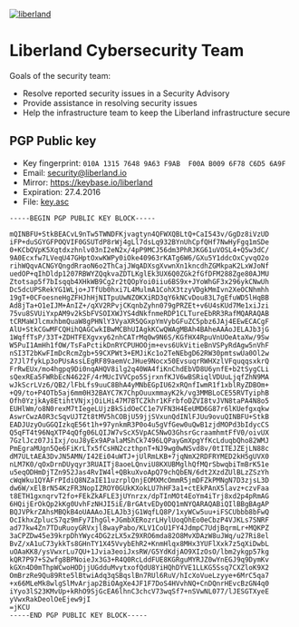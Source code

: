 [![liberland](http://liberland.org/addons/image/Liberland_znak_small.png)](https://github.com/liberland/liberland)

# Liberland Cybersecurity Team

Goals of the security team:
* Resolve reported security issues in a Security Advisory
* Provide assistance in resolving security issues
* Help the infrastructure team to keep the Liberland infrastructure secure

## PGP Public key

* Key fingerprint: `010A 1315 7648 9A63 F9AB  F00A B009 6F78 C6D5 6A9F`
* Email: security@liberland.io
* Mirror: https://keybase.io/liberland
* Expiration: 27.4.2016
* File: [key.asc](key.asc)

```
-----BEGIN PGP PUBLIC KEY BLOCK-----

mQINBFU+StkBEACvL9nTw5TWNDFKjvagtyn4QFWXQBLtQ+CaI543v/GgDz8iVzUD
iFP+duSGYGFPOQVIF0GSUTdP8rWj4gLl7dsLq932BYnUhCpfQHf7NwHyFgq1mSDe
0+KCbQVpK5Xqtdxzhnlv03nI2eN2x/4pP9MCJ56dm3PhRJKG61uVOSL4+Q5w3dC/
9A0Ecxfw7LVeqU47GHptOxwKWPy0iOke40963rKATg6W6/GXu5Y1ddcOxCyvqO2o
rihWQqvACNGYQngdRraoN6o2ThCajJWqADXsgXvwnXn1kncdhZGMkpaK2LxWJoNf
uedOP+qIhDldp1207RBWYZQqkvaZDTLKglEk3UX6Q0ZGk2fGfDFM288Zge80AJMU
Ztotsap5f7bIsqqb4XHkWB9Cg2r2tQOpYoi0iiu6BS9x+JYoWhGF3x296ykCNwUh
Dc5dcUPSRekYG1WLjo+JTfUb0hxi7L4MulmA1CohX3tzyVDgkMmIvn2XeOCNhmhh
19gT+0CFoesneHgZFHJhHjNITpuUwNZOKXiRD3qY6kNCvDou83L7gEfuWD5lHqBB
Ad8jTa+O1eIJM+AnIZ+/qXV2RPvjCKqnbZyhn079gPRZEt+v6U4sKUd7Me1xiJzi
75vu8SVUiYxpAM9v2kSbFVSOIXWJYS4dNkfnmeRDP1CLTureEbRR3RafMQARAQAB
tCRMaWJlcmxhbmQuaW8gPHNlY3VyaXR5QGxpYmVybGFuZC5pbz6JAj4EEwECACgF
AlU+StkCGwMFCQHihQAGCwkIBwMCBhUIAgkKCwQWAgMBAh4BAheAAAoJELAJb3jG
1WqffTsP/33T+ZDHTFEXgvxy62nhCATrMq0w9N6S/KGfHX4RpuVnUOeAtaXw/9Sw
W5PuI1AmHh1fOW/TsFaPctikDnRYCPUHOOjm+evs6UkVitieBnVSPyRdAgw5nVhF
nSI3T2bKwFImDcRcmZgb+59CXPWt3+EMJiKc1o2TeNEbgD62RW30pmtswUa0Ol2w
27Jl7fykLp3oPUsAssLEgRF89aemVcJHue9Nocx50EvsuqrRWHXzlVFquqqsxkrQ
FrRwEUx/mo4hgpq9Di0nqAHQV8ilg2q40WA4fiKnChdEbVD8U6ynfE+b2tSygCLi
sQexREa5FWRbEcN4622F/4rMUcIVVCpo5SjrxnfKJV6wBSRiqlVDUuLjqfZhN9MA
wJkScrLVz6/QB2/lFbLfs9uuC8BhA4yMNbEGpIU62xRQnfIwmR1f1xblRyZDBOm+
+Q9/to+P4OTb5aj6mm0H32BAYC7K7ChpOuuxmmayK2k/vg3MMBLoCE55RVTyiphB
Ofh0YzjkAy8EtihtVNjxjOiLHi47M7BTCZkhr1KFrbfoDZVI8tvJVN8taPA4N8o5
EUHlWm/o8N0rexM7tIegeLUjzBkSidOeCC1e7VFN3H4EeUMD6G87r6lKUefgxqkw
AswrCwzA0R3cSqvUJTZt8tMV5hCOBjU59jjSVxunQdINlFJUu9ovuQINBFU+StkB
EADJUzyOuGGQIzkqE56t1h+97ynkmR3P0o4u5gVfGew0uQwB1zjdMOPd3bIdycCS
Q5qFT4t96NqXTP4qQfg06LQIJW7vScX5VpAC5NwO3GhsrGcraamhmtFfV0/oivUX
7GzlJcz07JiIxj/ouJ8yEx9APalaMShCk7496LQPayGmXpgYfKcLduqbQho82WMJ
PmEgraMUgn5Qe6FiKrLTx5fCsHN2czthpnT+NJ9wg0wNSvd8v/0tITEJZEjLN88c
dM7ULtAEA3DvJN5AMN/I42Ei04uWTJ+jUlRmLKB+7jqNmX2RDFRYMED2kH5gUVX0
nLM7K0/qOxDrnDUyqyr3RUAITj8aoeLQnviU8KXUBMglhQfMQrSbwqbiTmBrK51e
u5eqODHmDjTZn952Jas4RvIW4l+QBkuXvoApQ79chQbEN/6dt2XzdZUlBLzZSzYh
cWqWku1QYAFrPIdiQ8NZaIE11uzrplQnjEOMXMcOmmR5jmDFZkPMNgN7D3zjsL3D
dw6W/xElBrN54KzFR3NopIZROY0GUkKXokLU7hHF3a1+ctEkPAnX5lavz+czvFaa
t8ETH1gxnqrvT2fo+FEkZkAFLE3jUYnrzx/dpTInMOt4EoYm4iTrj8xd2p4pRmAG
6HQijErOkQp2kKg0UvhFzNHJI5iE/BrGAtvEDy0DQ1mNYQARAQABiQIlBBgBAgAP
BQJVPkrZAhsMBQkB4oUAAAoJELAJb3jG1WqfLQ8P/1xyWCw5uu+iFSCUbbb8bFwQ
OcIkhxZplucS7qz9mFy7IhgGl+JGmbXERozrLHylUoqOhEo0eCbzP4VJKLs7SNRF
ad77kw4Zn7TDuRuoyGRVxjl8wayPabo/KLV1CoU1FY4JdmpC7UdjBqrmLr+MQKPZ
3aCPZDw45e39krpDhYWyc4DG2zLX5xZ9XRO6mda82O8MvXDAzW8uJWq/u27Ri8el
BvZ/xA1uC73ykkTs8GHnTY1X45VvybEhR2+KnmHlqx8MHx3YUFlXxk7z5qXiDwbL
uOAaKK8/ysVwxrLu7QU+1Jvia3eoiJxsRW/G5YdKdjAO9XIzOsO/lbm2ykgp57kg
kQR7P97+S2wfg8BPNoieJx3G3+R4Q0RcLddFUE8KGRguMYRJZ0wYnEGJ9q9DymKv
kGXn4D0mThpWCwoHODjjUGdduMvytxofQdU8YiHQhDYVE1LLKG5Ssq7CXZloK9X2
OmBrzRe9Qu89Rte5lBtwiAdq3qSBqslBn7RUl6RuV/hIcXoVueLzyye+6MrC5qa7
+x66MLeMk8wlgSlMvArjap2BiOAgXe4JF1F7DoS4HVvhNQ+CnDQnrHEvcBzGN4q0
iYyo3lS23KMvUp+kRhO9SjGcEA6lhnC3chcV73wqSf7+nSVwNL077/lJESGTXyeE
yVwxRakDeolOeEjew9jI
=jKCU
-----END PGP PUBLIC KEY BLOCK-----
```
